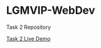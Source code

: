 # LGMVIP-WebDev
Task 2 Repository

[Task 2 Live Demo](https://lgmvip-webdev-task2-reactapp.netlify.app/)